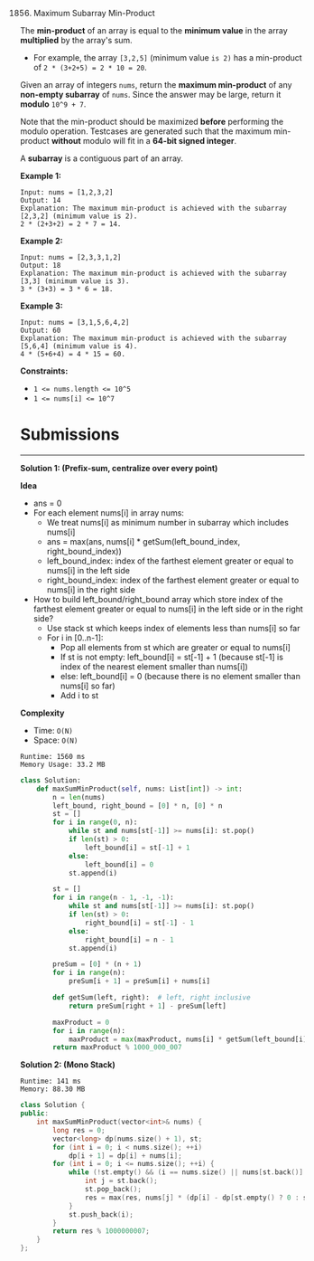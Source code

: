 1856. Maximum Subarray Min-Product

The **min-product** of an array is equal to the **minimum value** in the array **multiplied** by the array's sum.

* For example, the array `[3,2,5]` (minimum value `is 2)` has a min-product of `2 * (3+2+5) = 2 * 10 = 20`.

Given an array of integers `nums`, return the **maximum min-product** of any **non-empty subarray** of `nums`. Since the answer may be large, return it **modulo** `10^9 + 7`.

Note that the min-product should be maximized **before** performing the modulo operation. Testcases are generated such that the maximum min-product **without** modulo will fit in a **64-bit signed integer**.

A **subarray** is a contiguous part of an array.

 

**Example 1:**
```
Input: nums = [1,2,3,2]
Output: 14
Explanation: The maximum min-product is achieved with the subarray [2,3,2] (minimum value is 2).
2 * (2+3+2) = 2 * 7 = 14.
```

**Example 2:**
```
Input: nums = [2,3,3,1,2]
Output: 18
Explanation: The maximum min-product is achieved with the subarray [3,3] (minimum value is 3).
3 * (3+3) = 3 * 6 = 18.
```

**Example 3:**
```
Input: nums = [3,1,5,6,4,2]
Output: 60
Explanation: The maximum min-product is achieved with the subarray [5,6,4] (minimum value is 4).
4 * (5+6+4) = 4 * 15 = 60.
```

**Constraints:**

* `1 <= nums.length <= 10^5`
* `1 <= nums[i] <= 10^7`

# Submissions
---
**Solution 1: (Prefix-sum, centralize over every point)**

**Idea**

* ans = 0
* For each element nums[i] in array nums:
    * We treat nums[i] as minimum number in subarray which includes nums[i]
    * ans = max(ans, nums[i] * getSum(left_bound_index, right_bound_index))
    * left_bound_index: index of the farthest element greater or equal to nums[i] in the left side
    * right_bound_index: index of the farthest element greater or equal to nums[i] in the right side
* How to build left_bound/right_bound array which store index of the farthest element greater or equal to nums[i] in the left side or in the right side?
    * Use stack st which keeps index of elements less than nums[i] so far
    * For i in [0..n-1]:
        * Pop all elements from st which are greater or equal to nums[i]
        * If st is not empty: left_bound[i] = st[-1] + 1 (because st[-1] is index of the nearest element smaller than nums[i])
        * else: left_bound[i] = 0 (because there is no element smaller than nums[i] so far)
        * Add i to st
        
**Complexity**

* Time: `O(N)`
* Space: `O(N)`

```
Runtime: 1560 ms
Memory Usage: 33.2 MB
```
```python
class Solution:
    def maxSumMinProduct(self, nums: List[int]) -> int:
        n = len(nums)
        left_bound, right_bound = [0] * n, [0] * n
        st = []
        for i in range(0, n):
            while st and nums[st[-1]] >= nums[i]: st.pop()
            if len(st) > 0:
                left_bound[i] = st[-1] + 1
            else:
                left_bound[i] = 0
            st.append(i)

        st = []
        for i in range(n - 1, -1, -1):
            while st and nums[st[-1]] >= nums[i]: st.pop()
            if len(st) > 0:
                right_bound[i] = st[-1] - 1
            else:
                right_bound[i] = n - 1
            st.append(i)

        preSum = [0] * (n + 1)
        for i in range(n):
            preSum[i + 1] = preSum[i] + nums[i]

        def getSum(left, right):  # left, right inclusive
            return preSum[right + 1] - preSum[left]

        maxProduct = 0
        for i in range(n):
            maxProduct = max(maxProduct, nums[i] * getSum(left_bound[i], right_bound[i]))
        return maxProduct % 1000_000_007
```

**Solution 2: (Mono Stack)**
```
Runtime: 141 ms
Memory: 88.30 MB
```
```c++
class Solution {
public:
    int maxSumMinProduct(vector<int>& nums) {
        long res = 0;
        vector<long> dp(nums.size() + 1), st;
        for (int i = 0; i < nums.size(); ++i)
            dp[i + 1] = dp[i] + nums[i];
        for (int i = 0; i <= nums.size(); ++i) {
            while (!st.empty() && (i == nums.size() || nums[st.back()] > nums[i])) {
                int j = st.back();
                st.pop_back();
                res = max(res, nums[j] * (dp[i] - dp[st.empty() ? 0 : st.back() + 1]));
            }
            st.push_back(i);
        }
        return res % 1000000007;
    }
};
```
